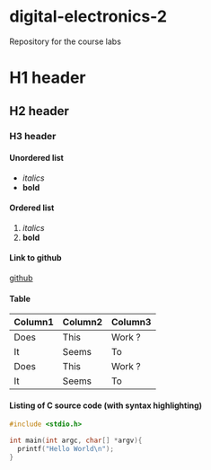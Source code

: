 # digital-electronics-2
Repository for the course labs

# H1 header

## H2 header

### H3 header

#### Unordered list
- *italics*
- **bold**

#### Ordered list
1. *italics*
2. **bold**

#### Link to github
[github](github.com) 

#### Table 

| Column1 | Column2 | Column3 |
----------|---------|----------
| Does    | This    | Work ?  |
| It      | Seems   | To      |
| Does    | This    | Work ?  |
| It      | Seems   | To      |

#### Listing of C source code (with syntax highlighting)

```c
#include <stdio.h>

int main(int argc, char[] *argv){
  printf("Hello World\n");
}
```

